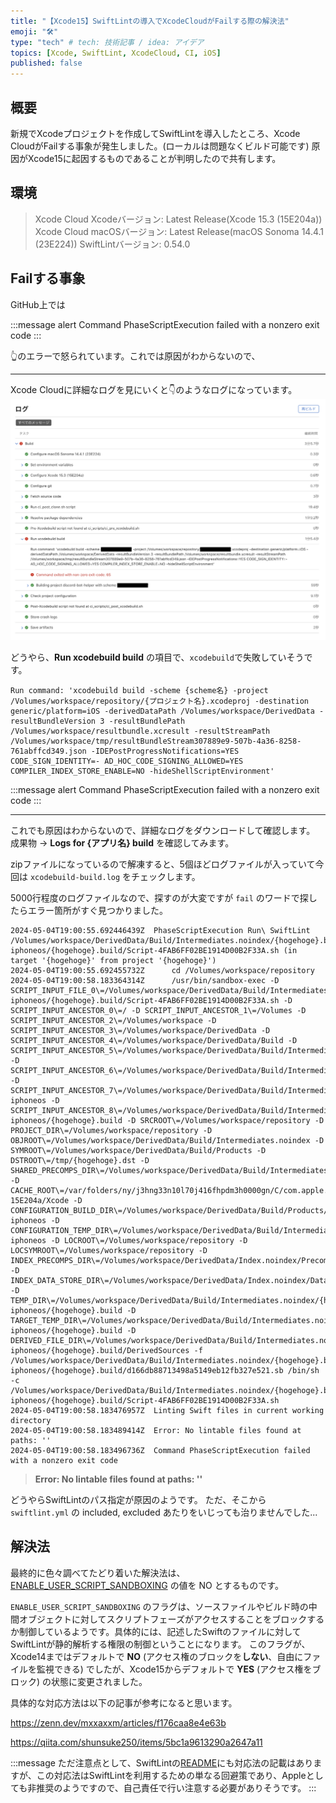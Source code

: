 ```yaml
---
title: "【Xcode15】SwiftLintの導入でXcodeCloudがFailする際の解決法"
emoji: "🛠️"
type: "tech" # tech: 技術記事 / idea: アイデア
topics: [Xcode, SwiftLint, XcodeCloud, CI, iOS]
published: false
---
```


## 概要

新規でXcodeプロジェクトを作成してSwiftLintを導入したところ、Xcode CloudがFailする事象が発生しました。(ローカルは問題なくビルド可能です)
原因がXcode15に起因するものであることが判明したので共有します。

## 環境

> Xcode Cloud Xcodeバージョン: Latest Release(Xcode 15.3 (15E204a))
> Xcode Cloud macOSバージョン: Latest Release(macOS Sonoma 14.4.1 (23E224))
> SwiftLintバージョン: 0.54.0

## Failする事象

GitHub上では

:::message alert
Command PhaseScriptExecution failed with a nonzero exit code
:::

👆のエラーで怒られています。これでは原因がわからないので、

-----

Xcode Cloudに詳細なログを見にいくと👇のようなログになっています。
![xcodecloud-log](https://raw.githubusercontent.com/mrs1669/zenn-article/main/Resources/Images/20240505_swiftlint-xcode15/xcodecloud-log.png)

どうやら、**Run xcodebuild build** の項目で、`xcodebuild`で失敗していそうです。

``` shell: Xcode Cloud Failコマンド
Run command: 'xcodebuild build -scheme {scheme名} -project /Volumes/workspace/repository/{プロジェクト名}.xcodeproj -destination generic/platform=iOS -derivedDataPath /Volumes/workspace/DerivedData -resultBundleVersion 3 -resultBundlePath /Volumes/workspace/resultbundle.xcresult -resultStreamPath /Volumes/workspace/tmp/resultBundleStream307889e9-507b-4a36-8258-761abffcd349.json -IDEPostProgressNotifications=YES CODE_SIGN_IDENTITY=- AD_HOC_CODE_SIGNING_ALLOWED=YES COMPILER_INDEX_STORE_ENABLE=NO -hideShellScriptEnvironment'
```

:::message alert
Command PhaseScriptExecution failed with a nonzero exit code
:::

-----

これでも原因はわからないので、詳細なログをダウンロードして確認します。
成果物 -> **Logs for {アプリ名} build** を確認してみます。

zipファイルになっているので解凍すると、5個ほどログファイルが入っていて今回は `xcodebuild-build.log` をチェックします。

5000行程度のログファイルなので、探すのが大変ですが `fail` のワードで探したらエラー箇所がすぐ見つかりました。

``` shell: Xcode Cloud ログ
2024-05-04T19:00:55.692446439Z	PhaseScriptExecution Run\ SwiftLint /Volumes/workspace/DerivedData/Build/Intermediates.noindex/{hogehoge}.build/Debug-iphoneos/{hogehoge}.build/Script-4FAB6FF02BE1914D00B2F33A.sh (in target '{hogehoge}' from project '{hogehoge}')
2024-05-04T19:00:55.692455732Z	    cd /Volumes/workspace/repository
2024-05-04T19:00:58.183364314Z	    /usr/bin/sandbox-exec -D SCRIPT_INPUT_FILE_0\=/Volumes/workspace/DerivedData/Build/Intermediates.noindex/{hogehoge}.build/Debug-iphoneos/{hogehoge}.build/Script-4FAB6FF02BE1914D00B2F33A.sh -D SCRIPT_INPUT_ANCESTOR_0\=/ -D SCRIPT_INPUT_ANCESTOR_1\=/Volumes -D SCRIPT_INPUT_ANCESTOR_2\=/Volumes/workspace -D SCRIPT_INPUT_ANCESTOR_3\=/Volumes/workspace/DerivedData -D SCRIPT_INPUT_ANCESTOR_4\=/Volumes/workspace/DerivedData/Build -D SCRIPT_INPUT_ANCESTOR_5\=/Volumes/workspace/DerivedData/Build/Intermediates.noindex -D SCRIPT_INPUT_ANCESTOR_6\=/Volumes/workspace/DerivedData/Build/Intermediates.noindex/{hogehoge}.build -D SCRIPT_INPUT_ANCESTOR_7\=/Volumes/workspace/DerivedData/Build/Intermediates.noindex/{hogehoge}.build/Debug-iphoneos -D SCRIPT_INPUT_ANCESTOR_8\=/Volumes/workspace/DerivedData/Build/Intermediates.noindex/{hogehoge}.build/Debug-iphoneos/{hogehoge}.build -D SRCROOT\=/Volumes/workspace/repository -D PROJECT_DIR\=/Volumes/workspace/repository -D OBJROOT\=/Volumes/workspace/DerivedData/Build/Intermediates.noindex -D SYMROOT\=/Volumes/workspace/DerivedData/Build/Products -D DSTROOT\=/tmp/{hogehoge}.dst -D SHARED_PRECOMPS_DIR\=/Volumes/workspace/DerivedData/Build/Intermediates.noindex/PrecompiledHeaders -D CACHE_ROOT\=/var/folders/ny/j3hng33n10l70j416fhpdm3h0000gn/C/com.apple.DeveloperTools/15.3-15E204a/Xcode -D CONFIGURATION_BUILD_DIR\=/Volumes/workspace/DerivedData/Build/Products/Debug-iphoneos -D CONFIGURATION_TEMP_DIR\=/Volumes/workspace/DerivedData/Build/Intermediates.noindex/{hogehoge}.build/Debug-iphoneos -D LOCROOT\=/Volumes/workspace/repository -D LOCSYMROOT\=/Volumes/workspace/repository -D INDEX_PRECOMPS_DIR\=/Volumes/workspace/DerivedData/Index.noindex/PrecompiledHeaders -D INDEX_DATA_STORE_DIR\=/Volumes/workspace/DerivedData/Index.noindex/DataStore -D TEMP_DIR\=/Volumes/workspace/DerivedData/Build/Intermediates.noindex/{hogehoge}.build/Debug-iphoneos/{hogehoge}.build -D TARGET_TEMP_DIR\=/Volumes/workspace/DerivedData/Build/Intermediates.noindex/{hogehoge}.build/Debug-iphoneos/{hogehoge}.build -D DERIVED_FILE_DIR\=/Volumes/workspace/DerivedData/Build/Intermediates.noindex/{hogehoge}.build/Debug-iphoneos/{hogehoge}.build/DerivedSources -f /Volumes/workspace/DerivedData/Build/Intermediates.noindex/{hogehoge}.build/Debug-iphoneos/{hogehoge}.build/d166db88713498a5149eb12fb327e521.sb /bin/sh -c /Volumes/workspace/DerivedData/Build/Intermediates.noindex/{hogehoge}.build/Debug-iphoneos/{hogehoge}.build/Script-4FAB6FF02BE1914D00B2F33A.sh
2024-05-04T19:00:58.183476957Z	Linting Swift files in current working directory
2024-05-04T19:00:58.183489414Z	Error: No lintable files found at paths: ''
2024-05-04T19:00:58.183496736Z	Command PhaseScriptExecution failed with a nonzero exit code
```

> **Error: No lintable files found at paths: ''**

どうやらSwiftLintのパス指定が原因のようです。
ただ、そこから `swiftlint.yml` の included, excluded あたりをいじっても治りませんでした...

## 解決法

最終的に色々調べてたどり着いた解決法は、[ENABLE_USER_SCRIPT_SANDBOXING](https://developer.apple.com/documentation/xcode/build-settings-reference?ref=thisdevbrain.com#User-Script-Sandboxing) の値を NO とするものです。

`ENABLE_USER_SCRIPT_SANDBOXING` のフラグは、ソースファイルやビルド時の中間オブジェクトに対してスクリプトフェーズがアクセスすることをブロックするか制御しているようです。具体的には、記述したSwiftのファイルに対してSwiftLintが静的解析する権限の制御ということになります。
このフラグが、Xcode14まではデフォルトで **NO** (アクセス権のブロックを**しない**、自由にファイルを監視できる) でしたが、Xcode15からデフォルトで **YES** (アクセス権をブロック) の状態に変更されました。

具体的な対応方法は以下の記事が参考になると思います。

https://zenn.dev/mxxaxxm/articles/f176caa8e4e63b

https://qiita.com/shunsuke250/items/5bc1a9613290a2647a11

:::message
ただ注意点として、SwiftLintの[README](https://github.com/realm/SwiftLint/blob/d1e5810b274dd1f9572a9199144619d41733768f/README.md#xcode)にも対応法の記載はありますが、この対応法はSwiftLintを利用するための単なる回避策であり、Appleとしても非推奨のようですので、自己責任で行い注意する必要がありそうです。
:::

